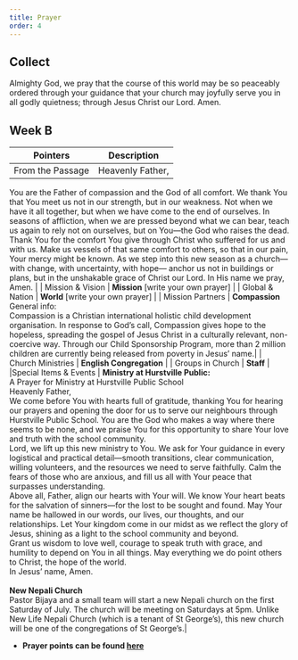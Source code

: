```yaml
---
title: Prayer
order: 4
---
```


## Collect
Almighty God, we pray that the course of this world may be so peaceably ordered through your guidance that your church may joyfully serve you in all godly quietness; through Jesus Christ our Lord. Amen.


## Week B

| Pointers | Description |
| --- | --- |
| From the Passage | Heavenly Father, 
 You are the Father of compassion and the God of all comfort. 
 We thank You that You meet us not in our strength, 
 but in our weakness. 
 Not when we have it all together, 
 but when we have come to the end of ourselves. 
In seasons of affliction, 
 when we are pressed beyond what we can bear, 
 teach us again to rely not on ourselves, 
 but on You—the God who raises the dead. 
Thank You for the comfort You give 
 through Christ who suffered for us and with us. 
 Make us vessels of that same comfort to others, 
 so that in our pain, Your mercy might be known. 
As we step into this new season as a church— 
 with change, with uncertainty, with hope— 
 anchor us not in buildings or plans, 
 but in the unshakable grace of Christ our Lord. 
In His name we pray, 
 Amen. | 
| Mission & Vision | **Mission** [write your own prayer] | 
| Global & Nation | **World** [write your own prayer] |
| Mission Partners  | **Compassion** <br> General info:<br> Compassion is a Christian international holistic child development organisation. In response to God’s call, Compassion gives hope to the hopeless, spreading the gospel of Jesus Christ in a culturally relevant, non-coercive way. Through our Child Sponsorship Program, more than 2 million children are currently being released from poverty in Jesus’ name.|
| Church Ministries | **English Congregation** |
| Groups in Church | **Staff** |
|Special Items & Events | **Ministry at Hurstville Public:**<br>A Prayer for Ministry at Hurstville Public School<br>Heavenly Father,<br>We come before You with hearts full of gratitude, thanking You for hearing our prayers and opening the door for us to serve our neighbours through Hurstville Public School. You are the God who makes a way where there seems to be none, and we praise You for this opportunity to share Your love and truth with the school community.<br>Lord, we lift up this new ministry to You. We ask for Your guidance in every logistical and practical detail—smooth transitions, clear communication, willing volunteers, and the resources we need to serve faithfully. Calm the fears of those who are anxious, and fill us all with Your peace that surpasses understanding.<br>Above all, Father, align our hearts with Your will. We know Your heart beats for the salvation of sinners—for the lost to be sought and found. May Your name be hallowed in our words, our lives, our thoughts, and our relationships. Let Your kingdom come in our midst as we reflect the glory of Jesus, shining as a light to the school community and beyond.<br>Grant us wisdom to love well, courage to speak truth with grace, and humility to depend on You in all things. May everything we do point others to Christ, the hope of the world.<br>In Jesus’ name, Amen. <br> <br> **New Nepali Church** <br> Pastor Bijaya and a small team will start a new Nepali church on the first Saturday of July. The church will be meeting on Saturdays at 5pm. Unlike New Life Nepali Church (which is a tenant of St George’s), this new church will be one of the congregations of St George’s.|
 


- **Prayer points can be found [here](https://stgeorgeshurstville.org.au/prayer)**
